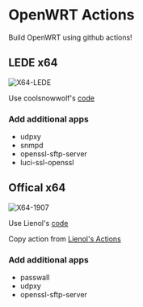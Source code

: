 # OpenWRT Actions

Build OpenWRT using github actions!

## LEDE x64

![X64-LEDE](https://github.com/alecthw/openwrt-actions/workflows/X64-LEDE/badge.svg)

Use coolsnowwolf's [code](https://github.com/coolsnowwolf/lede)

### Add additional apps

- udpxy
- snmpd
- openssl-sftp-server
- luci-ssl-openssl

## Offical x64

![X64-1907](https://github.com/alecthw/openwrt-actions/workflows/X64-1907/badge.svg)

Use Lienol's [code](https://github.com/Lienol/openwrt)

Copy action from [Lienol's Actions](https://github.com/Lienol/openwrt-actions)

### Add additional apps

- passwall
- udpxy
- openssl-sftp-server
